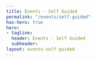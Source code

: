 ```yaml
---
title: Events - Self Guided
permalink: "/events/self-guided"
has-hero: true
hero:
- tagline: 
  header: Events - Self Guided
  subheader: 
layout: events-self-guided
---
```


